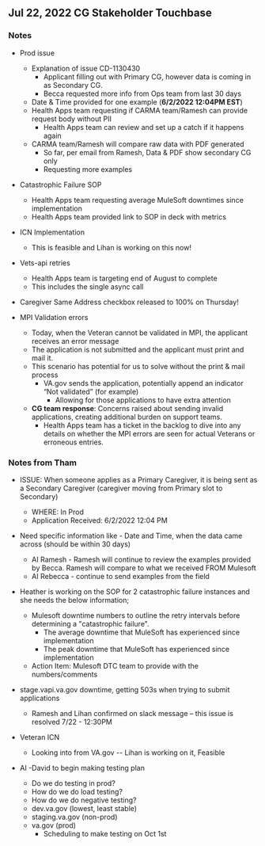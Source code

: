 ## Jul 22, 2022 CG Stakeholder Touchbase

### Notes

- Prod issue
     - Explanation of issue CD-1130430
          - Applicant filling out with Primary CG, however data is coming in as Secondary CG.  
          - Becca requested more info from Ops team from last 30 days
     - Date & Time provided for one example (**6/2/2022 12:04PM EST**)
     - Health Apps team requesting if CARMA team/Ramesh can provide request body without PII
          - Health Apps team can review and set up a catch if it happens again
     - CARMA team/Ramesh will compare raw data with PDF generated
          - So far, per email from Ramesh, Data & PDF show secondary CG only
          - Requesting more examples

- Catastrophic Failure SOP
     - Health Apps team requesting average MuleSoft downtimes since implementation
     - Health Apps team provided link to SOP in deck with metrics

- ICN Implementation
     - This is feasible and Lihan is working on this now!

- Vets-api retries
     - Health Apps team is targeting end of August to complete
     - This includes the single async call

- Caregiver Same Address checkbox released to 100% on Thursday!

- MPI Validation errors
     - Today, when the Veteran cannot be validated in MPI, the applicant receives an error message
     - The application is not submitted and the applicant must print and mail it.
     - This scenario has potential for us to solve without the print & mail process
          - VA.gov sends the application,  potentially append an indicator “Not validated” (for example)
               - Allowing for those applications to have extra attention
     - **CG team response**: Concerns raised about sending invalid applications, creating additional burden on support teams.
          - Health Apps team has a ticket in the backlog to dive into any details on whether the MPI errors are seen for actual Veterans or erroneous entries.

### **Notes from Tham**
- ISSUE: When someone applies as a Primary Caregiver, it is being sent as a Secondary Caregiver (caregiver moving from Primary slot to Secondary)
     - WHERE: In Prod
     - Application Received:  6/2/2022 12:04 PM
- Need specific information like - Date and Time, when the data came across (should be within 30 days)
     - AI Ramesh - Ramesh will continue to review the examples provided by Becca. Ramesh will compare to what we received FROM Mulesoft
     - AI Rebecca - continue to send examples from the field
 
- Heather is working on the SOP for 2 catastrophic failure instances and she needs the below information;
     - Mulesoft downtime numbers to outline the retry intervals before determining a "catastrophic failure".
          - The average downtime that MuleSoft has experienced since implementation
          - The peak downtime that MuleSoft has experienced since implementation
     - Action Item: Mulesoft DTC team to provide with the numbers/comments
 
- stage.vapi.va.gov downtime, getting 503s when trying to submit applications
     - Ramesh and Lihan confirmed on slack message – this issue is resolved  7/22 - 12:30PM
 
- Veteran ICN
     - Looking into from VA.gov  -- Lihan is working on it, Feasible

- AI -David to begin making testing plan
     - Do we do testing in prod?
     - How do we do load testing?
     - How do we do negative testing?
     - dev.va.gov (lowest, least stable)
     - staging.va.gov (non-prod)
     - va.gov (prod)
          - Scheduling to make testing on Oct 1st
